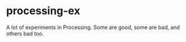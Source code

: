 processing-ex
=============

A lot of experiments in Processing. Some are good, some are bad, and others bad too.
